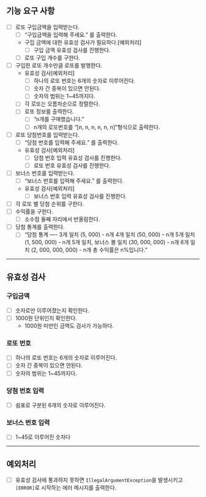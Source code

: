 ## 기능 요구 사항

- [ ]  로또 구입금액을 입력받는다.
    - [ ]  “구입금액을 입력해 주세요.” 를 출력한다.
    - 구입 금액에 대한 유효성 검사가 필요하다.[예외처리]
        - [ ]  구입 금액 유효성 검사를 진행한다.
    - [ ] 로또 구입 개수를 구한다.
- [ ]  구입한 로또 개수만큼 로또를 발행한다.
    - 유효성 검사[예외처리]
        - [ ]  하나의 로또 번호는 6개의 숫자로 이루어진다.
        - [ ]  숫자 간 중복이 있으면 안된다.
        - [ ]  숫자의 범위는 1~45까지다.
    - [ ]  각 로또는 오름차순으로 정렬한다.
    - [ ]  로또 정보를 출력한다.
        - [ ]  “n개를 구매했습니다.”
        - [ ]  n개의 로또번호를 “[n, n, n, n, n, n]”형식으로 출력한다.
- [ ]  로또 당첨번호를 입력받는다.
    - [ ]  “당첨 번호를 입력해 주세요.” 를 출력한다.
    - 유효성 검사[예외처리]
        - [ ]  당첨 번호 입력 유효성 검사를 진행한다.
        - [ ]  로또 번호 유효성 검사를 진행한다.
- [ ]  보너스 번호를 입력받는다.
    - [ ]  “보너스 번호를 입력해 주세요.” 를 출력한다.
    - 유효성 검사[예외처리]
        - [ ]  보너스 번호 입력 유효성 검사를 진행한다.
- [ ]  각 로또 별 당첨 순위를 구한다.
- [ ]  수익률을 구한다.
    - [ ]  소수점 둘째 자리에서 반올림한다.
- [ ]  당첨 통계를 출력한다.
    - [ ]  “당첨 통계
    —-
    3개 일치 (5, 000) - n개
    4개 일치 (50, 000) - n개
    5개 일치 (1, 500, 000) - n개
    5개 일치, 보너스 볼 일치 (30, 000, 000) - n개
    6개 일치 (2, 000, 000, 000) - n개
    총 수익률은 n%입니다.”

---

## 유효성 검사

### 구입금액

- [ ]  숫자로만 이루어졌는지 확인한다.
- [ ]  1000원 단위인지 확인한다.
    - 1000원 미만인 금액도 검사가 가능하다.

### 로또 번호

- [ ]  하나의 로또 번호는 6개의 숫자로 이루어진다.
- [ ]  숫자 간 중복이 있으면 안된다.
- [ ]  숫자의 범위는 1~45까지다.

### 당첨 번호 입력

- [ ]  쉼표로 구분된 6개의 숫자로 이루어진다.

### 보너스 번호 입력

- [ ]  1~45로 이루어진 숫자다

---

## 예외처리

- [ ]  유효성 검사에 통과하지 못하면 `IllegalArgumentException`을 발생시키고 `[ERROR]`로 시작하는 에러 메시지를 출력한다.